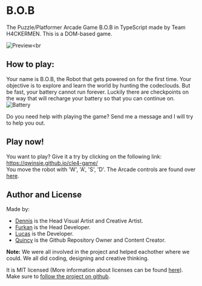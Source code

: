 # B.O.B

The Puzzle/Platformer Arcade Game B.O.B in TypeScript made by Team H4CKERMEN. This is a DOM-based game.<br>

![Preview](https://raw.githubusercontent.com/Qwinsie/cle4-game/master/docs/img/preview.PNG)<br

## How to play:
Your name is B.O.B, the Robot that gets powered on for the first time. Your objective is to explore and learn the world by hunting the codeclouds. But be fast, your battery cannot run forever. Luckily there are checkpoints on the way that will recharge your battery so that you can continue on.<br> 
![Battery](https://raw.githubusercontent.com/Qwinsie/cle4-game/master/docs/img/battery.gif)<br>

Do you need help with playing the game? Send me a message and I will try to help you out.

## Play now!
You want to play? Give it a try by clicking on the following link: https://qwinsie.github.io/cle4-game/<br>
You move the robot with 'W', 'A', 'S', 'D'.
The Arcade controls are found over [here](https://qwinsie.github.io/cle4-game/pages/controls.html).

## Author and License
Made by: 
- [Dennis](https://github.com/Dvbritsem) is the Head Visual Artist and Creative Artist.
- [Furkan](https://github.com/fozdemir40) is the Head Developer.
- [Lucas](https://github.com/LuukFTF) is the Developer.
- [Quincy](https://github.com/Qwinsie) is the Github Repository Owner and Content Creator.<br>

**Note:** We were all involved in the project and helped eachother where we could. We all did coding, designing and creative thinking.<br>

It is MIT licensed (More information about licenses can be found [here](https://choosealicense.com/)). Make sure to [follow the project on github](https://github.com/Qwinsie/cle4-game).
